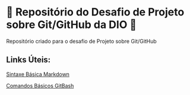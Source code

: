 # :star2: Repositório do Desafio de Projeto sobre Git/GitHub da DIO :star2:
Repositório criado para o desafio de Projeto sobre Git/GitHub

## Links Úteis:
[Sintaxe Básica Markdown](https://www.markdownguide.org/basic-syntax/)

[Comandos Básicos GitBash](https://dev.classmethod.jp/articles/git-bash-commands/)

